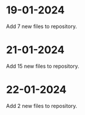 # 19-01-2024
Add 7 new files to repository.
# 21-01-2024
Add 15 new files to repository.
# 22-01-2024
Add 2 new files to repository.